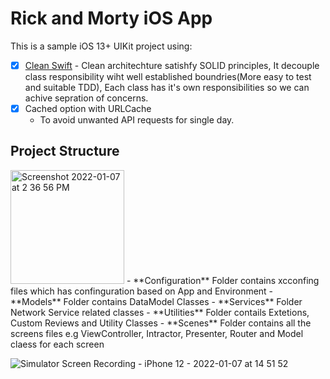 # Rick and Morty iOS App

This is a sample iOS 13+ UIKit project using:

- [x] [Clean Swift](https://clean-swift.com/)
      - Clean architechture satishfy SOLID principles, It decouple class responsibility wiht well established boundries(More easy to test and suitable TDD), Each class has it's own responsibilities so we can achive sepration of concerns. 
- [x] Cached option with URLCache
     - To avoid unwanted API requests for single day.

## Project Structure
<img width="182" alt="Screenshot 2022-01-07 at 2 36 56 PM" src="https://user-images.githubusercontent.com/3881137/148520027-fc239442-52a9-4c2a-ba14-977a24237d90.png">
- **Configuration** Folder contains xcconfing files which has confinguration based on App and Environment 
- **Models** Folder contains DataModel Classes
- **Services** Folder Network Service related classes
- **Utilities** Folder contails Extetions, Custom Reviews and Utility Classes
- **Scenes** Folder contains all the screens files e.g ViewController, Intractor, Presenter, Router and Model claess for each screen


![Simulator Screen Recording - iPhone 12 - 2022-01-07 at 14 51 52](https://user-images.githubusercontent.com/3881137/148522588-013c0c3e-7614-4d39-a3df-28adf5968a37.gif)
